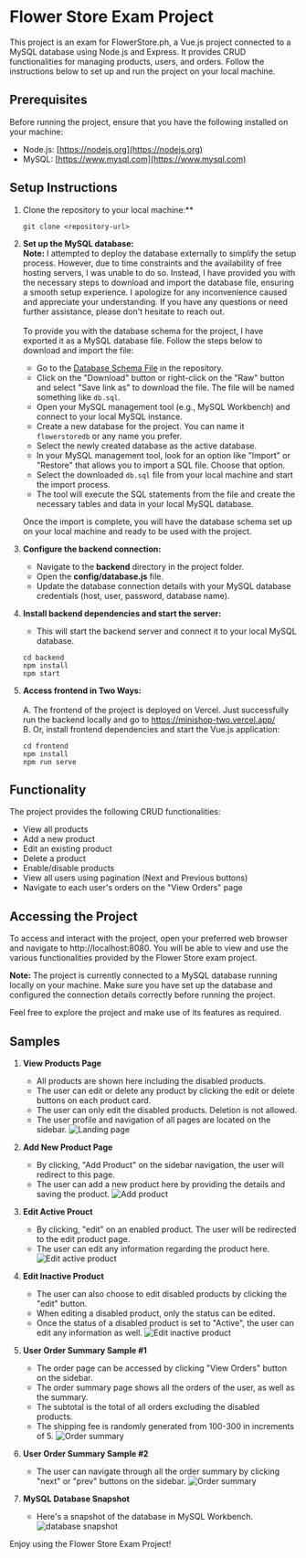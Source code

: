 # Flower Store Exam Project

This project is an exam for FlowerStore.ph, a Vue.js project connected to a MySQL database using Node.js and Express. It provides CRUD functionalities for managing products, users, and orders. Follow the instructions below to set up and run the project on your local machine.

## Prerequisites

Before running the project, ensure that you have the following installed on your machine:

- Node.js: [https://nodejs.org](https://nodejs.org)
- MySQL: [https://www.mysql.com](https://www.mysql.com)

## Setup Instructions

1. Clone the repository to your local machine:**

   ```shell
   git clone <repository-url>

2. **Set up the MySQL database:**
   <br>**Note:** I attempted to deploy the database externally to simplify the setup process. However, due to time constraints and the availability of free hosting servers, I was unable to do so. Instead, I have provided you with the necessary steps to download and import the database file, ensuring a smooth setup experience. I apologize for any inconvenience caused and appreciate your understanding. If you have any questions or need further assistance, please don't hesitate to reach out.<br>
   <br>To provide you with the database schema for the project, I have exported it as a MySQL database file. Follow the steps below to download and import the file: <br>
      - Go to the [Database Schema File](db.sql) in the repository.
      - Click on the "Download" button or right-click on the "Raw" button and select "Save link as" to download the file. The file will be named something like `db.sql`.
      - Open your MySQL management tool (e.g., MySQL Workbench) and connect to your local MySQL instance.
      - Create a new database for the project. You can name it `flowerstoredb` or any name you prefer.
      - Select the newly created database as the active database.
      - In your MySQL management tool, look for an option like "Import" or "Restore" that allows you to import a SQL file. Choose that option.
      -  Select the downloaded `db.sql` file from your local machine and start the import process.
      -  The tool will execute the SQL statements from the file and create the necessary tables and data in your local MySQL database.

   Once the import is complete, you will have the database schema set up on your local machine and ready to be used with the project.

4. **Configure the backend connection:**
   - Navigate to the **backend** directory in the project folder.
   - Open the **config/database.js** file.
   - Update the database connection details with your MySQL database credentials (host, user, password, database name).<br>

5. **Install backend dependencies and start the server:**
   - This will start the backend server and connect it to your local MySQL database.

   ```shell
   cd backend
   npm install
   npm start

6. **Access frontend in Two Ways:** 
   <br><br>A. The frontend of the project is deployed on Vercel. Just successfully run the backend locally and go to https://minishop-two.vercel.app/
   <br>B. Or, install frontend dependencies and start the Vue.js application:
   
   ```shell
   cd frontend
   npm install
   npm run serve

## Functionality
The project provides the following CRUD functionalities:
   - View all products
   - Add a new product
   - Edit an existing product
   - Delete a product
   - Enable/disable products
   - View all users using pagination (Next and Previous buttons)
   - Navigate to each user's orders on the "View Orders" page

## Accessing the Project
To access and interact with the project, open your preferred web browser and navigate to http://localhost:8080. You will be able to view and use the various functionalities provided by the Flower Store exam project.

**Note:** The project is currently connected to a MySQL database running locally on your machine. Make sure you have set up the database and configured the connection details correctly before running the project.

Feel free to explore the project and make use of its features as required.

## Samples
1. **View Products Page**
   - All products are shown here including the disabled products.
   - The user can edit or delete any product by clicking the edit or delete buttons on each product card.
   - The user can only edit the disabled products. Deletion is not allowed.
   - The user profile and navigation of all pages are located on the sidebar.
     ![Landing page](samples/landing.png)

2. **Add New Product Page**
   - By clicking, "Add Product" on the sidebar navigation, the user will redirect to this page.
   - The user can add a new product here by providing the details and saving the product.
     ![Add product](samples/add-new-product.png)

4. **Edit Active Prouct**
   - By clicking, "edit" on an enabled product. The user will be redirected to the edit product page.
   - The user can edit any information regarding the product here.
     ![Edit active product](samples/edit-active-product.png)

6. **Edit Inactive Product**
   - The user can also choose to edit disabled products by clicking the "edit" button.
   - When editing a disabled product, only the status can be edited.
   - Once the status of a disabled product is set to "Active", the user can edit any information as well.
     ![Edit inactive product](samples/edit-inactive-product.png)

8. **User Order Summary Sample #1**
   - The order page can be accessed by clicking "View Orders" button on the sidebar.
   - The order summary page shows all the orders of the user, as well as the summary.
   - The subtotal is the total of all orders excluding the disabled products.
   - The shipping fee is randomly generated from 100-300 in increments of 5.
     ![Order summary](samples/user-order-summary.png)

10. **User Order Summary Sample #2**
    - The user can navigate through all the order summary by clicking "next" or "prev" buttons on the sidebar.
    ![Order summary](samples/user-order-summary-1.png)

12. **MySQL Database Snapshot**
    - Here's a snapshot of the database in MySQL Workbench.
      ![database snapshot](samples/database.png)

Enjoy using the Flower Store Exam Project!
   

